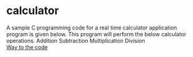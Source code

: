 # calculator
A sample C programming code for a real time calculator application program is given below. This program will perform the below calculator operations.
Addition
Subtraction
Multiplication
Division<br/>
[Way to the code](https://github.com/ASTHA193/calculator/commit/b941675be4c3ac22ad15486125cd592715efdaa8)
